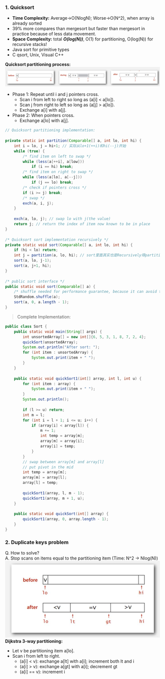 ### 1. Quicksort 
* **Time Complexity:** Average->O(NlogN); Worse->O(N^2), when array is already sorted 
* 39% more compares than mergesort but faster than mergesort in practice because of less data movement.
* **Space Complexity:** total **_O(log(N))_**, O(1) for partitioning, O(log(N)) for recursive stacks!
* Java sort for primitive types 
* C qsort, Unix, Visual C++


**Quicksort partitioning process:** 
<br/>
![Quicksort](https://github.com/aduispace/Princeton-Algorithms-and-Data-Structures/blob/master/Quicksort.JPG)

* Phase 1: Repeat until i and j pointers cross.
	* Scan i from left to right so long as (a[i] < a[lo]).
	* Scan j from right to left so long as (a[j] > a[lo]).
 	* Exchange a[i] with a[j].
* Phase 2: When pointers cross.
	* Exchange a[lo] with a[j].
```java
// Quicksort partitioning implementation:

private static int partition(Comparable[] a, int lo, int hi) {
	int i = lo, j = hi+1; // 实际从lo+1(++i)和hi(--j)开始
	while (true) {
		/* find item on left to swap */
		while (less(a[++i], a[low])) 
			if (i == hi) break;
		/* find item on right to swap */
		while (less(a[lo], a[--j]))
			if (j == lo) break;
		/* check if pointers cross */
		if (i >= j) break;
		/* swap */
		exch(a, i, j);
	}

	exch(a, lo, j); // swap lo with j(the value)
	return j; // return the index of item now known to be in place 
}

/* Quicksort sort implementation recursively */
private static void sort(Comparable[] a, int lo, int hi) {
	if (hi < lo) return;
	int j = partition(a, lo, hi); // sort里面其实也是Recursively得partition
	sort(a, lo, j-1);
	sort(a, j+1, hi);
}

/* public sort interface */
public static void sort(Comparable[] a) {
	/* shuffle needed for performance guarantee, because it can avoid the case of already sorted array */
	StdRandom.shuffle(a);
	sort(a, 0, a.length - 1);
}

``` 
> Complete Implementation:
```java
public class Sort {
    public static void main(String[] args) {
        int unsortedArray[] = new int[]{6, 5, 3, 1, 8, 7, 2, 4};
        quickSort(unsortedArray);
        System.out.println("After sort: ");
        for (int item : unsortedArray) {
            System.out.print(item + " ");
        }
    }

    public static void quickSort1(int[] array, int l, int u) {
        for (int item : array) {
            System.out.print(item + " ");
        }
        System.out.println();

        if (l >= u) return;
        int m = l;
        for (int i = l + 1; i <= u; i++) {
            if (array[i] < array[l]) {
                m += 1;
                int temp = array[m];
                array[m] = array[i];
                array[i] = temp;
            }
        }
        // swap between array[m] and array[l]
        // put pivot in the mid
        int temp = array[m];
        array[m] = array[l];
        array[l] = temp;

        quickSort1(array, l, m - 1);
        quickSort1(array, m + 1, u);
    }

    public static void quickSort(int[] array) {
        quickSort1(array, 0, array.length - 1);
    }
}
```







### 2. Duplicate keys problem

Q. How to solve?<br>
A. Stop scans on items equal to the partitioning item (Time: N^2 -> Nlog(N))<br>
![xxx](https://github.com/aduispace/Princeton-Algorithms-and-Data-Structures/blob/master/Q2.JPG)<br>
**Dijkstra 3-way partitioning:**
* Let v be partitioning item a[lo].
* Scan i from left to right.
	* (a[i] < v): exchange a[lt] with a[i]; increment both lt and i
	* (a[i] > v): exchange a[gt] with a[i]; decrement gt
	* (a[i] == v): increment i



